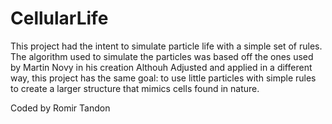 # CellularLife

This project had the intent to simulate particle life with a simple set of rules.
The algorithm used to simulate the particles was based off the ones used by Martin Novy in his creation
Althouh Adjusted and applied in a different way, this project has the same goal: to use little particles with simple rules to create a larger structure that mimics cells found in nature.

Coded by Romir Tandon
